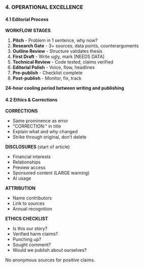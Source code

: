 ### 4. OPERATIONAL EXCELLENCE

#### 4.1 Editorial Process

**WORKFLOW STAGES**
1. **Pitch** - Problem in 1 sentence, why now?
2. **Research Gate** - 3+ sources, data points, counterarguments
3. **Outline Review** - Structure validates thesis
4. **First Draft** - Write ugly, mark [NEEDS DATA]
5. **Technical Review** - Code tested, claims verified
6. **Editorial Polish** - Voice, flow, headlines
7. **Pre-publish** - Checklist complete
8. **Post-publish** - Monitor, fix, track

**24-hour cooling period between writing and publishing**

#### 4.2 Ethics & Corrections

**CORRECTIONS**
- Same prominence as error
- "CORRECTION:" in title
- Explain what and why changed
- Strike through original, don't delete

**DISCLOSURES** (start of article)
- Financial interests
- Relationships
- Preview access
- Sponsored content (LARGE warning)
- AI usage

**ATTRIBUTION**
- Name contributors
- Link to sources
- Annual recognition

**ETHICS CHECKLIST**
- Is this our story?
- Verified harm claims?
- Punching up?
- Sought comment?
- Would we publish about ourselves?

No anonymous sources for positive claims.
